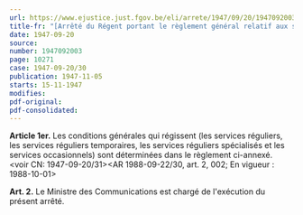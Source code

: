 ```yaml
---
url: https://www.ejustice.just.fgov.be/eli/arrete/1947/09/20/1947092003/justel
title-fr: "[Arrêté du Régent portant le règlement général relatif aux services réguliers, aux services réguliers temporaires, aux services réguliers spécialisés et aux services occasionnels] (intitulé modifié par AR 1988-09-22/30, art. 1, 002; En vigueur : 1988-10-01)(NOTE : Consultation des versions antérieures à partir du 01-10-1988 et mise à jour au 01-10-1988)"
date: 1947-09-20
source:
number: 1947092003
page: 10271
case: 1947-09-20/30
publication: 1947-11-05
starts: 15-11-1947
modifies:
pdf-original:
pdf-consolidated:
---
```


**Article 1er.** Les conditions générales qui régissent (les services réguliers, les services réguliers temporaires, les services réguliers spécialisés et les services occasionnels) sont déterminées dans le règlement ci-annexé. <voir CN: 1947-09-20/31><AR 1988-09-22/30, art. 2, 002;  En vigueur :  1988-10-01>

**Art. 2.** Le Ministre des Communications est chargé de l'exécution du présent arrêté.

